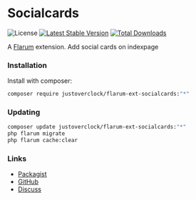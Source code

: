 # Socialcards

![License](https://img.shields.io/badge/license-MIT-blue.svg) [![Latest Stable Version](https://img.shields.io/packagist/v/justoverclock/flarum-ext-socialcards.svg)](https://packagist.org/packages/justoverclock/flarum-ext-socialcards) [![Total Downloads](https://img.shields.io/packagist/dt/justoverclock/flarum-ext-socialcards.svg)](https://packagist.org/packages/justoverclock/flarum-ext-socialcards)

A [Flarum](http://flarum.org) extension. Add social cards on indexpage

### Installation

Install with composer:

```sh
composer require justoverclock/flarum-ext-socialcards:"*"
```

### Updating

```sh
composer update justoverclock/flarum-ext-socialcards:"*"
php flarum migrate
php flarum cache:clear
```

### Links

- [Packagist](https://packagist.org/packages/justoverclock/flarum-ext-socialcards)
- [GitHub](https://github.com/justoverclock/flarum-ext-socialcards)
- [Discuss](https://discuss.flarum.org/d/PUT_DISCUSS_SLUG_HERE)
